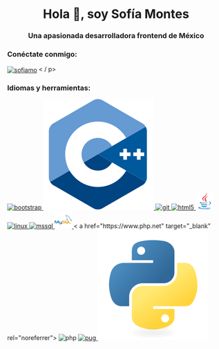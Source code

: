 <h1 align="center">Hola 👋, soy Sofía Montes</h1>
<h3 align="center">Una apasionada desarrolladora frontend de México</h3>

<h3 align="left">Conéctate conmigo: </h3>
<p align="left">
<a href="https://fb.com/sofiamo" target="blank"><img align="center" src="https://raw.githubusercontent .com/rahuldkjain/github-profile-readme-generator/master/src/images/icons/Social/facebook.svg" alt="sofiamo" height="30" width="40" /></a> <
/ p>

<h3 align="left">Idiomas y herramientas:</h3>
<p align="left"> <a href="https://getbootstrap.com" target="_blank" rel="noreferrer"> <img src="https://raw.githubusercontent.com/devicons/devicon /master/icons/bootstrap/bootstrap-plain-wordmark.svg" alt="bootstrap" width="40" height="40"/> </a> <a href="https://www.w3schools.com /cpp/" target="_blank" rel="noreferrer"> <img src="https://raw.githubusercontent.com/devicons/devicon/master/icons/cplusplus/cplusplus-original.svg" alt="cplusplus " ancho="40" alto="40"/> </a> <a href="https://git-scm.com/" target="_blank" rel="noreferrer"> <img src="https ://www.vectorlogo.zone/logos/git-scm/git-scm-icon.svg" alt="git" width="40" height="40"/> </a> <a href="https ://www.w3.org/html/" target="_blank" rel="noreferrer"> <img src="https://raw.githubusercontent.com/devicons/devicon/master/icons/html5/html5- original-wordmark.svg" alt="html5" width="40" height="40"/> </a> <a href="https://www.java.com" target="_blank" rel=" noreferrer"> <img src="https://raw.githubusercontent.com/devicons/devicon/master/icons/java/java-original.svg" alt="java" width="40" height="40"/ > </a> <a href="https://www.linux.org/" target="_blank" rel="noreferrer"> <img src="https://raw.githubusercontent.com/devicons/devicon /master/icons/linux/linux-original.svg" alt="linux" width="40" height="40"/> </a> <a href="https://www.microsoft.com/en -us/sql-server" target="_blank" rel="noreferrer"> <img src="https://www.svgrepo.com/show/303229/microsoft-sql-server-logo.svg" alt=" mssql" width="40" height="40"/> </a> <a href="https://www.mysql.com/" target="_blank" rel="noreferrer"> <img src=" https://raw.githubusercontent.com/devicons/devicon/master/icons/mysql/mysql-original-wordmark.svg" alt="mysql" width="40" height="40"/> </a> < a href="https://www.php.net" target="_blank" rel="noreferrer"> <img src="https://raw.githubusercontent.com/devicons/devicon/master/icons/php/ php-original.svg" alt="php" width="40" height="40"/> </a> <a href="https://pugjs.org" target="_blank" rel="noreferrer"> <img src ="https://cdn.worldvectorlogo.com/logos/pug.svg" alt="pug" width="40" height="40"/> </a> <a href="https://www. python.org" target="_blank" rel="noreferrer"> <img src="https://raw.githubusercontent.com/devicons/devicon/master/icons/python/python-original.svg" alt="python " ancho="40" alto="40"/> </a> </p>
